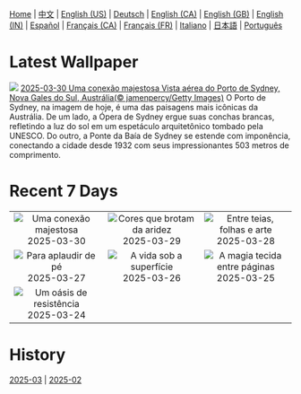 [Home](../README.md) | [中文](zh-CN.md) | [English (US)](en-US.md) | [Deutsch](de-DE.md) | [English (CA)](en-CA.md) | [English (GB)](en-GB.md) | [English (IN)](en-IN.md) | [Español](es-ES.md) | [Français (CA)](fr-CA.md) | [Français (FR)](fr-FR.md) | [Italiano](it-IT.md) | [日本語](ja-JP.md) | [Português](pt-BR.md)

# Latest Wallpaper
![](https://www.bing.com/th?id=OHR.SydneyHarbour_PT-BR9026745479_UHD.jpg)
[2025-03-30 Uma conexão majestosa Vista aérea do Porto de Sydney, Nova Gales do Sul, Austrália(© jamenpercy/Getty Images)](https://www.bing.com/th?id=OHR.SydneyHarbour_PT-BR9026745479_UHD.jpg)
O Porto de Sydney, na imagem de hoje, é uma das paisagens mais icônicas da Austrália. De um lado, a Ópera de Sydney ergue suas conchas brancas, refletindo a luz do sol em um espetáculo arquitetônico tombado pela UNESCO. Do outro, a Ponte da Baía de Sydney se estende com imponência, conectando a cidade desde 1932 com seus impressionantes 503 metros de comprimento.

# Recent 7 Days
|  |  |  |
|:---:|:---:|:---:|
| ![](https://www.bing.com/th?id=OHR.SydneyHarbour_PT-BR9026745479_400x240.jpg "Uma conexão majestosa") 2025-03-30 | ![](https://www.bing.com/th?id=OHR.CarrizoBloom_PT-BR8458116464_400x240.jpg "Cores que brotam da aridez") 2025-03-29 | ![](https://www.bing.com/th?id=OHR.NestingMonarch_PT-BR7621606081_400x240.jpg "Entre teias, folhas e arte") 2025-03-28 |
| ![](https://www.bing.com/th?id=OHR.OdeonAthens_PT-BR7363037534_400x240.jpg "Para aplaudir de pé") 2025-03-27 | ![](https://www.bing.com/th?id=OHR.CrystalManatee_PT-BR6841178872_400x240.jpg "A vida sob a superfície") 2025-03-26 | ![](https://www.bing.com/th?id=OHR.HobbitHole_PT-BR3505721591_400x240.jpg "A magia tecida entre páginas") 2025-03-25 |
| ![](https://www.bing.com/th?id=OHR.ElephantGrass_PT-BR3216599628_400x240.jpg "Um oásis de resistência") 2025-03-24 |  |  |

# History
[2025-03](../archives/wallpaper/pt-BR/w_2025_03.md) | [2025-02](../archives/wallpaper/pt-BR/w_2025_02.md)
